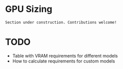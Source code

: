 # GPU Sizing

```{attention}
Section under construction. Contributions welcome!
```

# TODO

- Table with VRAM requirements for different models
- How to calculate requirements for custom models
